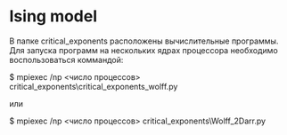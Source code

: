 # Ising model

В папке critical_exponents расположены вычислительные программы.
Для запуска программ на нескольких ядрах процессора необходимо воспользоваться коммандой:

$ mpiexec /np <число процессов> critical_exponents\critical_exponents_wolff.py

или

$ mpiexec /np <число процессов> critical_exponents\Wolff_2Darr.py
